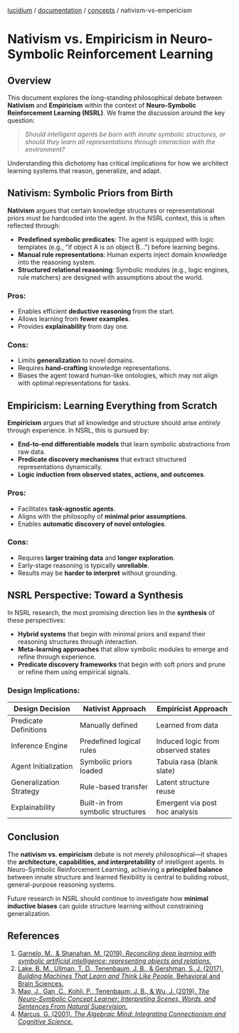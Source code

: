 [lucidium](../../README.md) / [documentation](../README.md) / [concepts](./README.md) / nativism-vs-empericism

# Nativism vs. Empiricism in Neuro-Symbolic Reinforcement Learning

## Overview

This document explores the long-standing philosophical debate between **Nativism** and **Empiricism** within the context of **Neuro-Symbolic Reinforcement Learning (NSRL)**. We frame the discussion around the key question:  

> *Should intelligent agents be born with innate symbolic structures, or should they learn all representations through interaction with the environment?*

Understanding this dichotomy has critical implications for how we architect learning systems that reason, generalize, and adapt.

## Nativism: Symbolic Priors from Birth

**Nativism** argues that certain knowledge structures or representational priors must be hardcoded into the agent. In the NSRL context, this is often reflected through:

- **Predefined symbolic predicates**: The agent is equipped with logic templates (e.g., "if object A is on object B...") before learning begins.
- **Manual rule representations**: Human experts inject domain knowledge into the reasoning system.
- **Structured relational reasoning**: Symbolic modules (e.g., logic engines, rule matchers) are designed with assumptions about the world.

### Pros:
- Enables efficient **deductive reasoning** from the start.
- Allows learning from **fewer examples**.
- Provides **explainability** from day one.

### Cons:
- Limits **generalization** to novel domains.
- Requires **hand-crafting** knowledge representations.
- Biases the agent toward human-like ontologies, which may not align with optimal representations for tasks.

## Empiricism: Learning Everything from Scratch

**Empiricism** argues that all knowledge and structure should arise *entirely* through experience. In NSRL, this is pursued by:

- **End-to-end differentiable models** that learn symbolic abstractions from raw data.
- **Predicate discovery mechanisms** that extract structured representations dynamically.
- **Logic induction from observed states, actions, and outcomes**.

### Pros:
- Facilitates **task-agnostic agents**.
- Aligns with the philosophy of **minimal prior assumptions**.
- Enables **automatic discovery of novel ontologies**.

### Cons:
- Requires **larger training data** and **longer exploration**.
- Early-stage reasoning is typically **unreliable**.
- Results may be **harder to interpret** without grounding.

## NSRL Perspective: Toward a Synthesis

In NSRL research, the most promising direction lies in the **synthesis** of these perspectives:

- **Hybrid systems** that begin with minimal priors and expand their reasoning structures through interaction.
- **Meta-learning approaches** that allow symbolic modules to emerge and refine through experience.
- **Predicate discovery frameworks** that begin with soft priors and prune or refine them using empirical signals.

### Design Implications:

| Design Decision                | Nativist Approach                  | Empiricist Approach                  |
|-------------------------------|------------------------------------|--------------------------------------|
| Predicate Definitions         | Manually defined                   | Learned from data                    |
| Inference Engine              | Predefined logical rules           | Induced logic from observed states   |
| Agent Initialization          | Symbolic priors loaded             | Tabula rasa (blank slate)            |
| Generalization Strategy       | Rule-based transfer                | Latent structure reuse               |
| Explainability                | Built-in from symbolic structures  | Emergent via post hoc analysis       |

## Conclusion

The **nativism vs. empiricism** debate is not merely philosophical—it shapes the **architecture, capabilities, and interpretability** of intelligent agents. In Neuro-Symbolic Reinforcement Learning, achieving a **principled balance** between innate structure and learned flexibility is central to building robust, general-purpose reasoning systems.

Future research in NSRL should continue to investigate how **minimal inductive biases** can guide structure learning without constraining generalization.

## References

1. [Garnelo, M., & Shanahan, M. (2019). *Reconciling deep learning with symbolic artificial intelligence: representing objects and relations.*](../references/Reconciling-Deep-Learning-with-Symbolic-Artificial-Intelligence_Representing-Objects-and-Relations_Garnelo_2019.pdf)
2. [Lake, B. M., Ullman, T. D., Tenenbaum, J. B., & Gershman, S. J. (2017). *Building Machines That Learn and Think Like People.* Behavioral and Brain Sciences.](../references/Building-Machines-that-Learn-and-Think-Like-People_Lake_2017.pdf)
3. [Mao, J., Gan, C., Kohli, P., Tenenbaum, J. B., & Wu, J. (2019). *The Neuro-Symbolic Concept Learner: Interpreting Scenes, Words, and Sentences From Natural Supervision.*](../references/The-Neuro-Symbolic-Concept-Learner_Interpreting-Scenes-Words-and-Sentences-from-Natural-Supervision_Mao_2019.pdf)
4. [Marcus, G. (2001). *The Algebraic Mind: Integrating Connectionism and Cognitive Science.*](../references/The-Algebraic-Mind_Integrating-Connectionism-and-Cognitive-Science_Marcus_2001.pdf)
